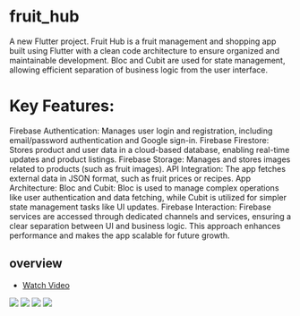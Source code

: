 # fruit_hub

A new Flutter project.
Fruit Hub is a fruit management and shopping app built using Flutter with a clean code architecture to ensure organized and maintainable development. Bloc and Cubit are used for state management, allowing efficient separation of business logic from the user interface.

# Key Features:
Firebase Authentication: Manages user login and registration, including email/password authentication and Google sign-in.
Firebase Firestore: Stores product and user data in a cloud-based database, enabling real-time updates and product listings.
Firebase Storage: Manages and stores images related to products (such as fruit images).
API Integration: The app fetches external data in JSON format, such as fruit prices or recipes.
App Architecture:
Bloc and Cubit: Bloc is used to manage complex operations like user authentication and data fetching, while Cubit is utilized for simpler state management tasks like UI updates.
Firebase Interaction: Firebase services are accessed through dedicated channels and services, ensuring a clear separation between UI and business logic.
This approach enhances performance and makes the app scalable for future growth.

## overview
- [Watch Video](https://vimeo.com/1012023487?share=copy)


<div>
<img src="https://github.com/user-attachments/assets/649b2202-04bc-4c4d-9d9c-4bfc9472c59e">
<img src="https://github.com/user-attachments/assets/9a1fa6a3-9668-4000-9eb0-b4ccf34c7cdf">
<img src="https://drive.google.com/file/d/1gkLndBzJLD4l5qYU0Smag74_g29eimMo/view?usp=drivesdk">
<img src="https://drive.google.com/file/d/1IqqwBmW9oUaQzPexUgiq3MTty7qPTDjG/view?usp=drivesdk">
</div>



